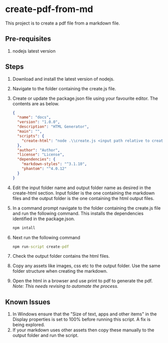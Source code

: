 # create-pdf-from-md

This project is to create a pdf file from a markdown file. 

## Pre-requisites

1. nodejs latest version

## Steps

1. Download and install the latest version of nodejs.
2. Navigate to the folder containing the create.js file.
3. Create or update the package.json file using your favourite editor. The contents are as below.

    ```json
    {
      "name": "docs",
      "version": "1.0.0",
      "description": "HTML Generator",
      "main": "",
      "scripts": {
        "create-html": "node .\\create.js <input path relative to create.js script> ./output github"
      },
      "author": "Author",
      "license": "License",
      "dependencies": {
        "markdown-styles": "^3.1.10",
        "phantom": "^4.0.12"
      }
    }
      ```

4. Edit the input folder name and output folder name as desired in the create-html section. Input folder is the one containing the markdown files and the output folder is the one containing the html output files.
5. In a command prompt navigate to the folder containing the create.js file and run the following command. This installs the dependencies identified in the package.json.

    ```powershell
    npm intall
    ```

6. Next run the following command

    ```cmd
    npm run-script create-pdf
    ```

7. Check the output folder contains the html files.
8. Copy any assets like images, css etc to the output folder. Use the same folder structure when creating the markdown.
9. Open the html in a browser and use print to pdf to generate the pdf. _Note: This needs revising to automate the process._

## Known Issues

1. In Windows ensure that the "Size of text, apps and other items" in the Display properties is set to 100% before running this script. A fix is being explored.
2. If your markdown uses other assets then copy these manually to the output folder and run the script.

